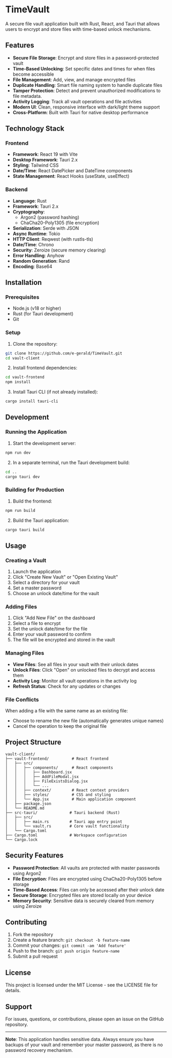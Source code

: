 # TimeVault

A secure file vault application built with Rust, React, and Tauri that allows users to encrypt and store files with time-based unlock mechanisms.

## Features

- **Secure File Storage**: Encrypt and store files in a password-protected vault
- **Time-Based Unlocking**: Set specific dates and times for when files become accessible
- **File Management**: Add, view, and manage encrypted files
- **Duplicate Handling**: Smart file naming system to handle duplicate files
- **Tamper Protection**: Detect and prevent unauthorized modifications to file metadata.
- **Activity Logging**: Track all vault operations and file activities
- **Modern UI**: Clean, responsive interface with dark/light theme support
- **Cross-Platform**: Built with Tauri for native desktop performance

## Technology Stack

### Frontend
- **Framework**: React 19 with Vite
- **Desktop Framework**: Tauri 2.x
- **Styling**: Tailwind CSS
- **Date/Time**: React DatePicker and DateTime components
- **State Management**: React Hooks (useState, useEffect)

### Backend
- **Language**: Rust
- **Framework**: Tauri 2.x
- **Cryptography**: 
  - Argon2 (password hashing)
  - ChaCha20-Poly1305 (file encryption)
- **Serialization**: Serde with JSON
- **Async Runtime**: Tokio
- **HTTP Client**: Reqwest (with rustls-tls)
- **Date/Time**: Chrono
- **Security**: Zeroize (secure memory clearing)
- **Error Handling**: Anyhow
- **Random Generation**: Rand
- **Encoding**: Base64

## Installation

### Prerequisites

- Node.js (v18 or higher)
- Rust (for Tauri development)
- Git

### Setup

1. Clone the repository:
```bash
git clone https://github.com/e-gerald/TimeVault.git
cd vault-client
```

2. Install frontend dependencies:
```bash
cd vault-frontend
npm install
```

3. Install Tauri CLI (if not already installed):
```bash
cargo install tauri-cli
```

## Development

### Running the Application

1. Start the development server:
```bash
npm run dev
```

2. In a separate terminal, run the Tauri development build:
```bash
cd ..
cargo tauri dev
```

### Building for Production

1. Build the frontend:
```bash
npm run build
```

2. Build the Tauri application:
```bash
cargo tauri build
```

## Usage

### Creating a Vault

1. Launch the application
2. Click "Create New Vault" or "Open Existing Vault"
3. Select a directory for your vault
4. Set a master password
5. Choose an unlock date/time for the vault

### Adding Files

1. Click "Add New File" on the dashboard
2. Select a file to encrypt
3. Set the unlock date/time for the file
4. Enter your vault password to confirm
5. The file will be encrypted and stored in the vault

### Managing Files

- **View Files**: See all files in your vault with their unlock dates
- **Unlock Files**: Click "Open" on unlocked files to decrypt and access them
- **Activity Log**: Monitor all vault operations in the activity log
- **Refresh Status**: Check for any updates or changes

### File Conflicts

When adding a file with the same name as an existing file:
- Choose to rename the new file (automatically generates unique names)
- Cancel the operation to keep the original file

## Project Structure

```
vault-client/
├── vault-frontend/          # React frontend
│   ├── src/
│   │   ├── components/      # React components
│   │   │   ├── Dashboard.jsx
│   │   │   ├── AddFileModal.jsx
│   │   │   ├── FileExistsDialog.jsx
│   │   │   └── ...
│   │   ├── context/         # React context providers
│   │   ├── styles/          # CSS and styling
│   │   └── App.jsx          # Main application component
│   ├── package.json
│   └── README.md
├── src-tauri/              # Tauri backend (Rust)
│   ├── src/
│   │   ├── main.rs         # Tauri app entry point
│   │   └── vault.rs        # Core vault functionality
│   └── Cargo.toml
├── Cargo.toml              # Workspace configuration
└── Cargo.lock
```

## Security Features

- **Password Protection**: All vaults are protected with master passwords using Argon2
- **File Encryption**: Files are encrypted using ChaCha20-Poly1305 before storage
- **Time-Based Access**: Files can only be accessed after their unlock date
- **Secure Storage**: Encrypted files are stored locally on your device
- **Memory Security**: Sensitive data is securely cleared from memory using Zeroize

## Contributing

1. Fork the repository
2. Create a feature branch: `git checkout -b feature-name`
3. Commit your changes: `git commit -am 'Add feature'`
4. Push to the branch: `git push origin feature-name`
5. Submit a pull request

## License

This project is licensed under the MIT License - see the LICENSE file for details.

## Support

For issues, questions, or contributions, please open an issue on the GitHub repository.

---

**Note**: This application handles sensitive data. Always ensure you have backups of your vault and remember your master password, as there is no password recovery mechanism.
```
